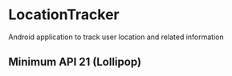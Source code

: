 # LocationTracker
Android application to track user location and related information

## Minimum API 21 (Lollipop)
